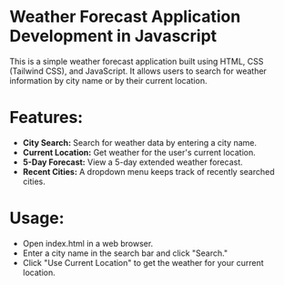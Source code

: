 # Weather Forecast Application Development in Javascript
 This is a simple weather forecast application built using HTML, CSS (Tailwind CSS), and JavaScript. It allows users to search 
 for weather information by city name or by their current location. 

# Features:
 * **City Search:** Search for weather data by entering a city name.
 * **Current Location:** Get weather for the user's current location.
 * **5-Day Forecast:** View a 5-day extended weather forecast.
 * **Recent Cities:**  A dropdown menu keeps track of recently searched cities.
  
# Usage:
 * Open index.html in a web browser.
 * Enter a city name in the search bar and click "Search."
 * Click "Use Current Location" to get the weather for your current location.
